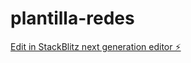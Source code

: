 # plantilla-redes

[Edit in StackBlitz next generation editor ⚡️](https://stackblitz.com/~/github.com/atreyu1968/plantilla-redes)
